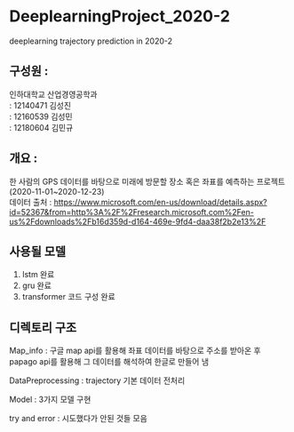 # DeeplearningProject_2020-2
deeplearning trajectory prediction in 2020-2

## 구성원 :
인하대학교 산업경영공학과<br>
: 12140471 김성진 <br>
: 12160539 김성민 <br>
: 12180604 김민규 <br>

## 개요 :

한 사람의 GPS 데이터를 바탕으로 미래에 방문할 장소 혹은 좌표를 예측하는 프로젝트 (2020-11-01~2020-12-23)<br>
데이터 출처 : https://www.microsoft.com/en-us/download/details.aspx?id=52367&from=http%3A%2F%2Fresearch.microsoft.com%2Fen-us%2Fdownloads%2Fb16d359d-d164-469e-9fd4-daa38f2b2e13%2F

## 사용될 모델
1. lstm 완료
2. gru 완료
3. transformer 코드 구성 완료

## 디렉토리 구조
Map_info : 
구글 map api를 활용해 좌표 데이터를 바탕으로 주소를 받아온 후 papago api를 활용해 그 데이터를 해석하여 한글로 만들어 냄 

DataPreprocessing : trajectory 기본 데이터 전처리

Model : 3가지 모델 구현

try and error : 시도했다가 안된 것들 모음

